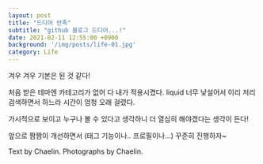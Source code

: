 ```yaml
---
layout: post
title: "드디어 만족"
subtitle: "github 블로그 드디어...!"
date: 2021-02-11 12:55:00 +0900
background: '/img/posts/life-01.jpg'
category: Life
---
```


겨우 겨우 기본은 된 것 같다!

처음 받은 테마엔 카테고리가 없어 다 내가 적용시켰다. liquid 너무 낯설어서 이리 저리 검색하면서 하느라 시간이 엄청 오래 걸렸다.

가시적으로 보이고 누구나 볼 수 있다고 생각하니 더 열심히 해야겠다는 생각이 든다!

앞으로 짬짬이 개선하면서 (태그 기능이나.. 프로필이나...) 꾸준히 진행하자~

<p class = "placeholder">Text by Chaelin. Photographs by Chaelin.</p>